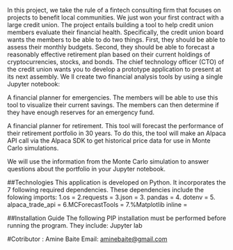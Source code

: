 In this project, we take the rule of a fintech consulting firm that focuses on projects to benefit local communities. We just won your first contract with a large credit union. The project entails building a tool to help credit union members evaluate their financial health. Specifically, the credit union board wants the members to be able to do two things. First, they should be able to assess their monthly budgets. Second, they should be able to forecast a reasonably effective retirement plan based on their current holdings of cryptocurrencies, stocks, and bonds. The chief technology officer (CTO) of the credit union wants you to develop a prototype application to present at its next assembly.
We ll create two financial analysis tools by using a single Jupyter notebook:

A financial planner for emergencies. The members will be able to use this tool to visualize their current savings. The members can then determine if they have enough reserves for an emergency fund.

A financial planner for retirement. This tool will forecast the performance of their retirement portfolio in 30 years. To do this, the tool will make an Alpaca API call via the Alpaca SDK to get historical price data for use in Monte Carlo simulations.

We will use the information from the Monte Carlo simulation to answer questions about the portfolio in your Jupyter notebook.

##Technologies This application is developed on Python. It incorporates the 7 following required  dependencies. These dependencies include the folowing imports:
1.os =
2.requests =
3.json =
3. pandas =
4. dotenv =
5. alpaca_trade_api =
6.MCForecastTools =
7.%Matplotlib inline =

##Installation Guide The following PIP installation must be performed before running the program. They include:
Jupyter lab

#Cotributor : Amine Baite Email: aminebaite@gmail.com
